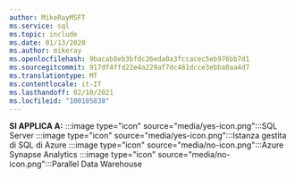 ```yaml
---
author: MikeRayMSFT
ms.service: sql
ms.topic: include
ms.date: 01/13/2020
ms.author: mikeray
ms.openlocfilehash: 9bacab8eb3bfdc26eda0a3fccacec5eb976bb7d1
ms.sourcegitcommit: 917df4ffd22e4a229af7dc481dcce3ebba0aa4d7
ms.translationtype: MT
ms.contentlocale: it-IT
ms.lasthandoff: 02/10/2021
ms.locfileid: "100105838"
---
```

<Token>**SI APPLICA A:** :::image type="icon" source="media/yes-icon.png":::SQL Server :::image type="icon" source="media/yes-icon.png":::Istanza gestita di SQL di Azure :::image type="icon" source="media/no-icon.png":::Azure Synapse Analytics :::image type="icon" source="media/no-icon.png":::Parallel Data Warehouse</Token>

